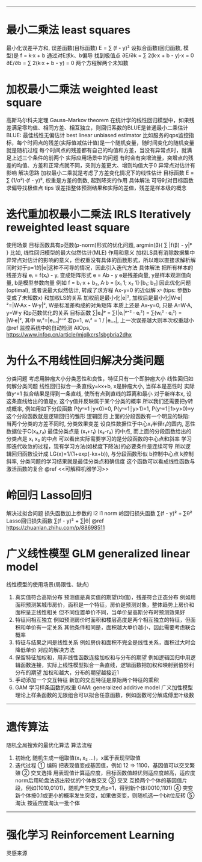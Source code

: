 --------------------------------------------------------------------------------------------------------------
# 最小二乘法 least squares
最小化误差平方和, 误差函数(目标函数) E = ∑ (f - y)²
设拟合函数(回归函数, 模型)是 f = k·x + b
通过对E求k、b偏导 找到极值点
∂E/∂k = ∑ 2(k·x + b - y)·x = 0
∂E/∂b = ∑ 2(k·x + b - y)   = 0
两个方程解两个未知数

# 加权最小二乘法 weighted least square
高斯马尔科夫定理 Gauss–Markov theorem
  在统计学的线性回归模型中，如果残差满足零均值、相同方差、相互独立，则回归系数的BLUE是普通最小二乘估计
  BLUE: 最佳线性无偏估计 best linear unbiased estimator
  比如服务的qps监控指标，每个时间点的残差(实际值减估计值)是一个随机变量，随时间变化的随机变量就是随机过程
  每个时间点的残差都有自己的均值和方差，当没有异常点时，就满足上述三个条件的前两个
实际应用场景中的问题
  有时会有突增流量，突增点的残差的均值、方差和正常点就不同，突则方差更大、增则均值大于0
  异常点对估计有影响
解决思路
  加权最小二乘就是考虑了方差变化情况下的线性估计
  目标函数 E = ∑ (1/σ²)·(f - y)², 权重是方差的倒数, 起到降突的作用
具体解法
  可导时对目标函数求偏导找极值点
tips
  误差指整体预测结果和实际的差值，残差是样本级的概念

# 迭代重加权最小二乘法 IRLS Iteratively reweighted least square
使用场景
  目标函数具有p范数(p-norm)形式的优化问题, argmin(β){ ∑ |f(β) - y|ᵖ }
  比如, 线性回归模型的最大似然估计(MLE)
作用和意义
  加权LS具有消除数据集中异常点对估计的影响的意义，但权重没有具体的函数形式，所以难以直接求解析解
  同时对于p=1的|e|这种不可导的情况，因此引入迭代方法
具体解法
  把所有样本的残差方程 eᵢ = f(xᵢ) - yᵢ 变成矩阵形式 e = Ab - y
  e是残差向量, y是样本观测值向量, b是模型参数向量
  例如 f = b₁·x + b₂, A·b = [x₁ 1; x₂ 1]·[b₁; b₂]
  因此优化问题(optimal), 或者说最大似然估计, 转成了求方程 Ax-y=0 的近似解 xᶺ
  (tips: 参数b变成了未知数x)
和加权LS的关系
  加权前是最小化|e|², 加权后是最小化|W·e|²=|W·Ax - W·y|², W是标准差构成的对角矩阵
  本质上还是 Ax-y=0, 只是 A=W·A, y=W·y
和p范数优化的关系
  目标函数 ∑|eᵢ|ᵖ = ∑(|eᵢ|ᵖ⁻² · eᵢ²) = ∑(wᵢ² · eᵢ²) = |W·e|², 其中 wᵢ²=|eᵢ₋₁|ᵖ⁻²
  若p=1, wᵢ² = 1 / |eᵢ₋₁|, 上一次误差越大则本次权重越小
@ref
  监控系统中的自动检测 AIOps, https://www.infoq.cn/article/mjqlkcrs1sbgbria2dhx

# 为什么不用线性回归解决分类问题
分类问题
  考虑用肿瘤大小分类恶性和良性，特征只有一个即肿瘤大小
线性回归如何解分类问题
  线性回归拟合一条直线y=kx+b, x是肿瘤大小, 当样本是恶性时 实际值yᶺ=1
  拟合结果是得到一条直线, 使所有点到直线的距离和最小
  对于新样本x, 设这条直线给出的值是y, 这个y值并反映属于某个分类的概率
  所以我们还需要把y转成概率, 例如用如下分段函数
    P(yᶺ=1┆y<0)=0, P(yᶺ=1┆y>1)=1, P(yᶺ=1┆1>y>0)=y
  这个分段函数就是逻辑回归的雏形
逻辑回归
  上面的分段函数有一个明显的缺陷: 当两个分类的方差不同时, 分类效果变差
  设良性数据位于中心x₁半径r₁的圆内, 恶性数据位于C(x₂,r₂)
    最佳分类点是 (x₁+r₁) (x₂-r₂) 的中点, 而上面的分段函数给出的分类点是 x₁ x₂ 的中点
  可以看出实际需要学习的是分段函数的中心点和斜率
  学习即迭代收敛的过程，现有学习方法(如梯度下降法)的必要条件是连续可导
  所以逻辑回归函数设计成 LG(x)=1/(1+exp(-kx+b)), 与分段函数形似
  b控制中心点 k控制斜率, 分类问题的学习结果就是最佳分类点和确信度
  这个函数可以看成线性函数与激活函数的复合
@ref
  <<可解释机器学习>>

# 岭回归 Lasso回归
解决过拟合问题
损失函数加上参数的 l2 l1 norm
  岭回归损失函数 ∑(f - y)² + ∑θ²
  Lasso回归损失函数 ∑(f - y)² + ∑|θ|
@ref
  https://zhuanlan.zhihu.com/p/88698511

# 广义线性模型 GLM generalized linear model
线性模型的使用场景(局限性、缺点)
  1. 真实值符合高斯分布
    预测值是真实值的期望(均值)，残差符合正态分布
    例如用面积预测某城市房价，面积是一个特征，房价是预测对象，整体趋势上房价和面积呈正线性相关
    但不同位置单价不同，当单价呈高斯分布时预测效果好
  2. 特征间相互独立
    例如预测房价时面积和楼层高度是两个相互独立的特征，但面积和单价有一定关系
    其他条件相同是，面积越大单价越小，因此需要考虑联合概率
  3. 特征与结果之间是线性关系
    例如房价和面积不完全是线性关系，面积过大时会降低单价
对应的解决方法
  1. 保留特征加权和，用非线性函数连接加权和与分布的期望
    例如逻辑回归中用逻辑函数连接，实际上线性模型拟合一条直线，逻辑函数把加权和映射到伯努利分布的期望
    加权和越大，分布的期望越接近1
  2. 手动添加一个交互特征
    新加的交互特征是原始两个特征的乘积
  3. GAM 学习样条函数的权重
    GAM: generalized additive model 广义加性模型
    理论上样条函数的无限组合可以拟合任意函数，例如函数可分解成傅里叶级数


--------------------------------------------------------------------------------------------------------------
# 遗传算法
随机全局搜索的最优化算法
算法流程
  1. 初始化
        随机生成一组取值(x₁ x₂ ...)，x属于表现型取值
  2. 迭代过程
     ① 编码       把表现值变成基因值，例如 12 => 1100，基因值可以交叉繁殖
     ② 交叉选择   用表现值计算适应度，目标函数值越优则适应度越高，适应度norm后用轮盘法选出较优的个体做交叉
     ③ 交叉       互换两个个体的基因值片段，例如(1010,0101)，随机产生交叉点p=1，得到新个体(0010,1101)
     ④ 突变       新个体按0.1或更小的概率发生突变，如果做突变，则随机选一个bit位反转
     ⑤ 淘汰       按适应度淘汰一批个体


--------------------------------------------------------------------------------------------------------------
# 强化学习 Reinforcement Learning
灵感来源